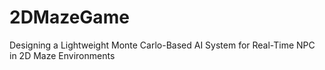 # 2DMazeGame
Designing a Lightweight Monte Carlo-Based AI System for Real-Time NPC in 2D Maze Environments
